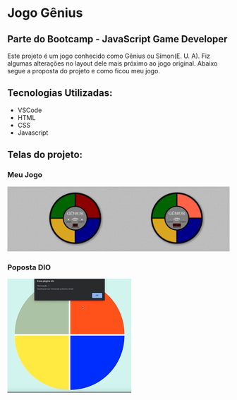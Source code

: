 # Jogo Gênius

## Parte do Bootcamp - JavaScript Game Developer

Este projeto é um jogo conhecido como Gênius ou Simon(E. U. A).
Fiz algumas alterações no layout dele mais próximo ao jogo original.
Abaixo segue a proposta do projeto e como ficou meu jogo.

## Tecnologias Utilizadas:

* VSCode
* HTML
* CSS
* Javascript

## Telas do projeto:

### Meu Jogo
![paginas_web](https://github.com/SuayMack/JogoGenius/blob/master/resources/img/img-git.png) 

### Poposta DIO
![paginas_mobile](https://github.com/SuayMack/JogoGenius/blob/master/resources/img/propostaGenius.png)
